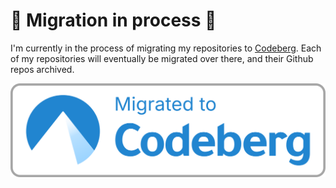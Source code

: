 # 🚧 Migration in process 🚧
I'm currently in the process of migrating my repositories to [Codeberg](https://codeberg.org/nichobi).
Each of my repositories will eventually be migrated over there, and their Github repos archived.

[![Migrated to Codeberg](migrated-badge.svg)](https://codeberg.org/nichobi)

